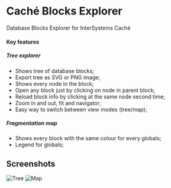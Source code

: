 # Caché Blocks Explorer
Database Blocks Explorer for InterSystems Caché

#### Key features
##### Tree explorer
+ Shows tree of database blocks;
+ Export tree as SVG or PNG image;
+ Shows every node in the block;
+ Open any block just by clicking on node in parent block;
+ Reload block info by clicking at the same node second time;
+ Zoom in and out, fit and navigator;
+ Easy way to switch between view modes (tree/map);

##### Fragmentation map
+ Shows every block with the same colour for every globals;
+ Legend for globals;


## Screenshots

![Tree](https://cloud.githubusercontent.com/assets/1212251/9978584/f4964ada-5f40-11e5-8b23-2d20cb03e7b1.png)
![Map](https://cloud.githubusercontent.com/assets/1212251/9978586/f967a3e2-5f40-11e5-82a4-8588d47340b5.png)
